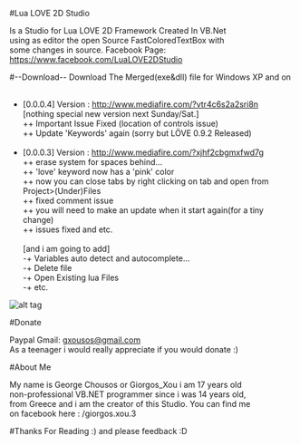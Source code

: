 #Lua LOVE 2D Studio

Is a Studio for Lua LOVE 2D Framework Created In VB.Net<br/>
using as editor the open Source FastColoredTextBox with <br/>
some changes in source. Facebook Page:<br/>
https://www.facebook.com/LuaLOVE2DStudio

#--Download--
Download The Merged(exe&dll) file for Windows XP and on<br/><br/>
- [0.0.0.4] Version : http://www.mediafire.com/?vtr4c6s2a2sri8n<br/>
   [nothing special new version next Sunday/Sat.]<br/>
++ Important Issue Fixed (location of controls issue)<br/>
++ Update 'Keywords' again (sorry but LÖVE 0.9.2 Released)<br/><br/>
- [0.0.0.3] Version : http://www.mediafire.com/?xjhf2cbgmxfwd7g<br/>
++ erase system for spaces behind...<br/>
++ 'love' keyword now has a 'pink' color<br/>
++ now you can close tabs by right clicking on tab and open from Project>(Under)Files<br/>
++ fixed comment issue<br/>
++ you will need to make an update when it start again(for a tiny change)<br/>
++ issues fixed and etc.<br/><br/>
  [and i am going to add]<br/>
-+ Variables auto detect and autocomplete...<br/>
-+ Delete file<br/>
-+ Open Existing lua Files<br/>
-+ etc.<br/>

![alt tag](http://i.imgur.com/M7NUD2K.png)

#Donate

Paypal Gmail: gxousos@gmail.com<br/>
As a teenager i would really appreciate if you would donate  :) 

#About Me

My name is George Chousos or Giorgos_Xou i am 17 years old<br/>
non-professional VB.NET programmer since i was  14 years old, <br/>
from Greece and i am the creator of this Studio. You can find me <br/>
on facebook here : /giorgos.xou.3 


#Thanks For Reading :)
and please feedback :D
